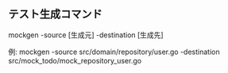 ## テスト生成コマンド
mockgen -source [生成元] -destination [生成先]

例: mockgen -source src/domain/repository/user.go -destination src/mock_todo/mock_repository_user.go
